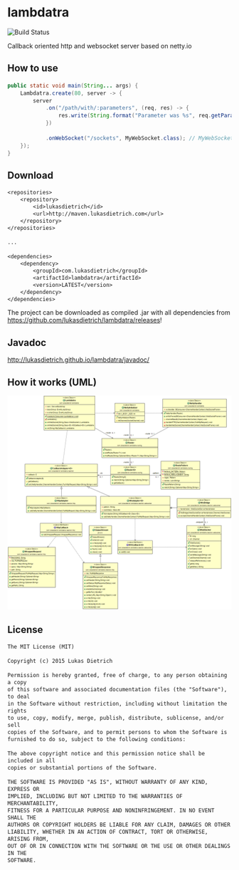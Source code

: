 # lambdatra
![Build Status](http://ci.lukd.me/lukasdietrich/lambdatra/badge?branch=master)

Callback oriented http and websocket server based on netty.io

## How to use

```java
public static void main(String... args) {
    Lambdatra.create(80, server -> {
        server
            .on("/path/with/:parameters", (req, res) -> {
                res.write(String.format("Parameter was %s", req.getParam("parameters").get()));
            })
			
		    .onWebSocket("/sockets", MyWebSocket.class); // MyWebSocket has to extend WebSocket
	});
}
```

## Download

```
<repositories>
	<repository>
		<id>lukasdietrich</id>
		<url>http://maven.lukasdietrich.com</url>
	</repository>
</repositories>

...

<dependencies>
	<dependency>
		<groupId>com.lukasdietrich</groupId>
		<artifactId>lambdatra</artifactId>
		<version>LATEST</version>
	</dependency>
</dependencies>
```

The project can be downloaded as compiled .jar with all dependencies
from <https://github.com/lukasdietrich/lambdatra/releases>!

## Javadoc

<http://lukasdietrich.github.io/lambdatra/javadoc/>

## How it works (UML)

![](https://raw.githubusercontent.com/lukasdietrich/lambdatra/master/classes.png)

## License

```plain
The MIT License (MIT)

Copyright (c) 2015 Lukas Dietrich

Permission is hereby granted, free of charge, to any person obtaining a copy
of this software and associated documentation files (the "Software"), to deal
in the Software without restriction, including without limitation the rights
to use, copy, modify, merge, publish, distribute, sublicense, and/or sell
copies of the Software, and to permit persons to whom the Software is
furnished to do so, subject to the following conditions:

The above copyright notice and this permission notice shall be included in all
copies or substantial portions of the Software.

THE SOFTWARE IS PROVIDED "AS IS", WITHOUT WARRANTY OF ANY KIND, EXPRESS OR
IMPLIED, INCLUDING BUT NOT LIMITED TO THE WARRANTIES OF MERCHANTABILITY,
FITNESS FOR A PARTICULAR PURPOSE AND NONINFRINGEMENT. IN NO EVENT SHALL THE
AUTHORS OR COPYRIGHT HOLDERS BE LIABLE FOR ANY CLAIM, DAMAGES OR OTHER
LIABILITY, WHETHER IN AN ACTION OF CONTRACT, TORT OR OTHERWISE, ARISING FROM,
OUT OF OR IN CONNECTION WITH THE SOFTWARE OR THE USE OR OTHER DEALINGS IN THE
SOFTWARE.
```
